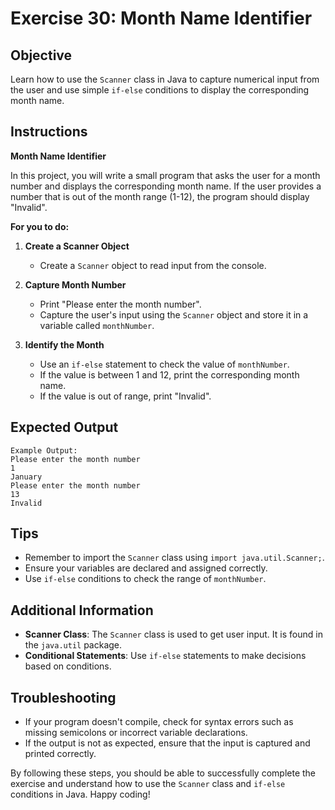 # Exercise 30: Month Name Identifier

## Objective
Learn how to use the `Scanner` class in Java to capture numerical input from the user and use simple `if-else` conditions to display the corresponding month name.

## Instructions

**Month Name Identifier**

In this project, you will write a small program that asks the user for a month number and displays the corresponding month name. If the user provides a number that is out of the month range (1-12), the program should display "Invalid".

**For you to do:**

1. **Create a Scanner Object**
    - Create a `Scanner` object to read input from the console.

2. **Capture Month Number**
    - Print "Please enter the month number".
    - Capture the user's input using the `Scanner` object and store it in a variable called `monthNumber`.

3. **Identify the Month**
    - Use an `if-else` statement to check the value of `monthNumber`.
    - If the value is between 1 and 12, print the corresponding month name.
    - If the value is out of range, print "Invalid".

## Expected Output
```
Example Output:
Please enter the month number
1
January
Please enter the month number
13
Invalid
```

## Tips
- Remember to import the `Scanner` class using `import java.util.Scanner;`.
- Ensure your variables are declared and assigned correctly.
- Use `if-else` conditions to check the range of `monthNumber`.

## Additional Information
- **Scanner Class**: The `Scanner` class is used to get user input. It is found in the `java.util` package.
- **Conditional Statements**: Use `if-else` statements to make decisions based on conditions.

## Troubleshooting
- If your program doesn't compile, check for syntax errors such as missing semicolons or incorrect variable declarations.
- If the output is not as expected, ensure that the input is captured and printed correctly.

By following these steps, you should be able to successfully complete the exercise and understand how to use the `Scanner` class and `if-else` conditions in Java. Happy coding!
